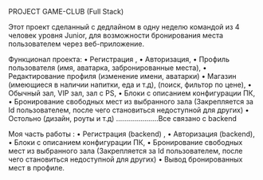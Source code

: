 PROJECT GAME-CLUB (Full Stack)

Этот проект сделанный с дедлайном в одну неделю командой из 4 человек уровня Junior,
для возможности бронирования места пользователем через веб-приложение.

Функционал проекта:
• Регистрация ,
• Авторизация,
• Профиль пользователя (имя, аватарка, забронированные места),
• Редактирование профиля (изменение имени, аватарки)
• Магазин (имеющиеся в наличии напитки, еда и т.д), (поиск, фильтор по цене),
• Обычный зал, VIP зал, зал с PS,
• Блоки с описанием конфигурации ПК,
• Бронирование свободных мест из выбранного зала (Закрепляется за Id пользователем, после чего становиться недоступной для других)
• Остольно (дизайн, роуты и т.д)
.....................Все связано с backend

Моя часть работы :
• Регистрация (backend) ,
• Авторизация (backend),
• Блоки с описанием конфигурации ПК,
• Бронирование свободных мест из выбранного зала (Закрепляется за Id пользователем, после чего становиться недоступной для других)
• Вывод бронированных мест в профиле.
